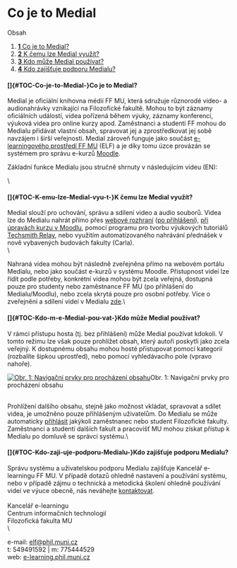 Co je to Medial
===============

Obsah

1.  [**1** Co je to Medial?](#TOC-Co-je-to-Medial-)
2.  [**2** K čemu lze Medial využít?](#TOC-K-emu-lze-Medial-vyu-t-)
3.  [**3** Kdo může Medial používat?](#TOC-Kdo-m-e-Medial-pou-vat-)
4.  [**4** Kdo zajišťuje podporu
    Medialu?](#TOC-Kdo-zaji-uje-podporu-Medialu-)

#### []{#TOC-Co-je-to-Medial-}Co je to Medial?

Medial je oficiální knihovna médií FF MU, která sdružuje různorodé
video- a audionahrávky vznikající na Filozofické fakultě. Mohou to být
záznamy oficiálních událostí, videa pořízená během výuky, záznamy
konferencí, výuková videa pro online kurzy apod. Zaměstnanci a studenti
FF mohou do Medialu přidávat vlastní obsah, spravovat jej a
zprostředkovat jej sobě navzájem i širší veřejnosti. Medial zároveň
funguje jako součást [e-learningového prostředí FF
MU](https://elf.phil.muni.cz/elf3/) (ELF) a je díky tomu úzce provázán
se systémem pro správu e-kurzů [Moodle](https://moodle.org/).

Základní funkce Medialu jsou stručně shrnuty v následujícím videu (EN):

\

#### []{#TOC-K-emu-lze-Medial-vyu-t-}K čemu lze Medial využít?

Medial slouží pro uchování, správu a sdílení video a audio souborů.
Videa lze do Medialu nahrát přímo přes [webové
rozhraní](/jak-nahrat-do-medialu-soubor-z-pocitace) ([po
přihlášení](/zakladni-orientace-v-medialu#TOC-P-ihl-en-do-Medialu)),
[při úpravách kurzu v
Moodlu](/jak-vkladat-obsah-prostrednictvim-moodlu), pomocí programu pro
tvorbu výukových tutoriálů [Techsmith
Relay](https://sites.google.com/a/phil.muni.cz/elearning-relay/), nebo
využitím automatizovaného nahrávání přednášek v nově vybavených budovách
fakulty (Carla).\
\

Nahraná videa mohou být následně zveřejněna přímo na webovém portálu
Medialu, nebo jako součást e-kurzů v systému Moodle. Přístupnost videí
lze řídit podle potřeby, konkrétní videa mohou být zcela veřejná,
dostupná pouze pro studenty nebo zaměstnance FF MU (po přihlášení do
Medialu/Moodlu), nebo zcela skrytá pouze pro osobní potřeby. Více o
zveřejnění a sdílení videí v Medialu [zde](/jak-muazu-sva-videa-sirit).\

#### []{#TOC-Kdo-m-e-Medial-pou-vat-}Kdo může Medial používat?

V rámci přístupu hosta (tj. bez přihlášení) může Medial používat
kdokoli. V tomto režimu lze však pouze prohlížet obsah, který autoři
poskytli jako zcela veřejný. K dostupnému obsahu mohou hosté přistupovat
pomocí kategorií (rozbalíte šipkou uprostřed), nebo pomocí vyhledávacího
pole (vpravo nahoře). 

[![Obr. 1: Navigační prvky pro procházení
obsahu](co-je-to-medial/1_zakladni%20navigace.png)](/co-je-to-medial/1_zakladni%20navigace.png?attredirects=0)Obr.
1: Navigační prvky pro procházení obsahu

\
Prohlížení dalšího obsahu, stejně jako možnost vkládat, spravovat a
sdílet videa, je umožněno pouze přihlášeným uživatelům. Do Medialu se
může automaticky
[přihlásit](/zakladni-orientace-v-medialu#TOC-P-ihl-en-do-Medialu)
jakýkoli zaměstnanec nebo student Filozofické fakulty. Zaměstnanci a
studenti dalších fakult a pracovišť MU mohou získat přístup k Medialu po
domluvě se správci systému.\

#### []{#TOC-Kdo-zaji-uje-podporu-Medialu-}Kdo zajišťuje podporu Medialu?

Správu systému a uživatelskou podporu Medialu zajišťuje Kancelář
e-learningu FF MU. V případě dotazů ohledně nastavení a používání
systému, nebo v případě zájmu o technická a metodická školení ohledně
používání videí ve výuce obecně, nás neváhejte
[kontaktovat](https://it.muni.cz/phil/ke/nase-sluzby#main).\
\
Kancelář e-learningu\
Centrum informačních technologií\
Filozofická fakulta MU\
\

e-mail: <elf@phil.muni.cz>\
t: 549491592 \| m: 775444529\
web: [e-learning.phil.muni.cz](http://e-learning.phil.muni.cz/)
